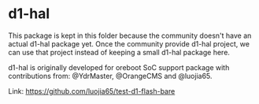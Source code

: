 # d1-hal

This package is kept in this folder because the community doesn't have an actual d1-hal
package yet. Once the community provide d1-hal project, we can use that project
instead of keeping a small d1-hal package here.

d1-hal is originally developed for oreboot SoC support package with contributions
from: @YdrMaster, @OrangeCMS and @luojia65.

Link: https://github.com/luojia65/test-d1-flash-bare
